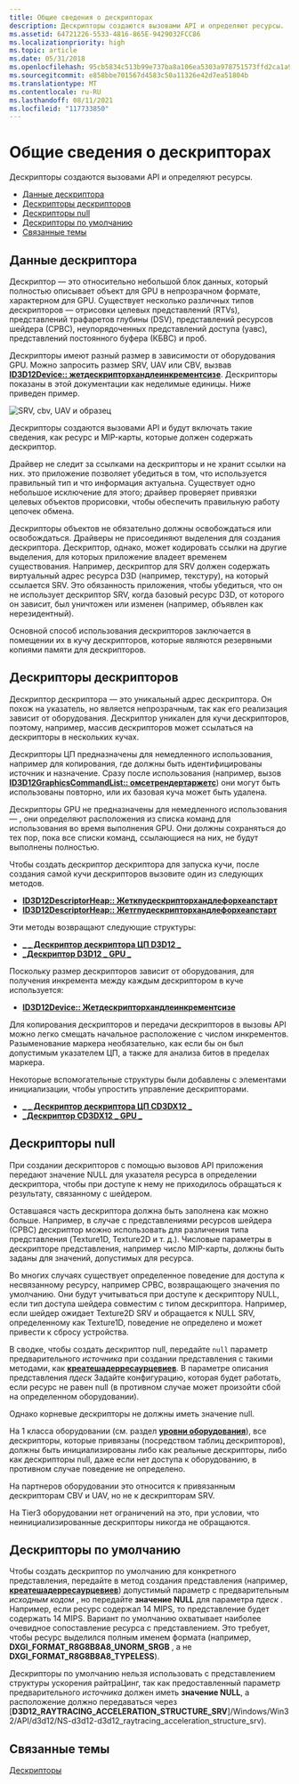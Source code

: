 ```yaml
---
title: Общие сведения о дескрипторах
description: Дескрипторы создаются вызовами API и определяют ресурсы.
ms.assetid: 64721226-5533-4816-865E-9429032FCC86
ms.localizationpriority: high
ms.topic: article
ms.date: 05/31/2018
ms.openlocfilehash: 95cb5834c513b99e737ba8a106ea5303a978751573ffd2ca1a97fb59e385b5ad
ms.sourcegitcommit: e858bbe701567d4583c50a11326e42d7ea51804b
ms.translationtype: MT
ms.contentlocale: ru-RU
ms.lasthandoff: 08/11/2021
ms.locfileid: "117733850"
---
```

# <a name="descriptors-overview"></a>Общие сведения о дескрипторах

Дескрипторы создаются вызовами API и определяют ресурсы.

-   [Данные дескриптора](#descriptor-data)
-   [Дескрипторы дескрипторов](#descriptor-handles)
-   [Дескрипторы null](#null-descriptors)
-   [Дескрипторы по умолчанию](#default-descriptors)
-   [Связанные темы](#related-topics)

## <a name="descriptor-data"></a>Данные дескриптора

Дескриптор — это относительно небольшой блок данных, который полностью описывает объект для GPU в непрозрачном формате, характерном для GPU. Существует несколько различных типов дескрипторов &mdash; отрисовки целевых представлений (RTVs), представлений трафаретов глубины (DSV), представлений ресурсов шейдера (СРВС), неупорядоченных представлений доступа (уавс), представлений постоянного буфера (КБВС) и проб.

Дескрипторы имеют разный размер в зависимости от оборудования GPU. Можно запросить размер SRV, UAV или CBV, вызвав [**ID3D12Device:: жетдескрипторхандлеинкрементсизе**](/windows/win32/api/d3d12/nf-d3d12-id3d12device-getdescriptorhandleincrementsize). Дескрипторы показаны в этой документации как неделимые единицы. Ниже приведен пример.

![SRV, cbv, UAV и образец](images/single-descriptor.png)

Дескрипторы создаются вызовами API и будут включать такие сведения, как ресурс и MIP-карты, которые должен содержать дескриптор.

Драйвер не следит за ссылками на дескрипторы и не хранит ссылки на них. это приложение позволяет убедиться в том, что используется правильный тип и что информация актуальна. Существует одно небольшое исключение для этого; драйвер проверяет привязки целевых объектов прорисовки, чтобы обеспечить правильную работу цепочек обмена.

Дескрипторы объектов не обязательно должны освобождаться или освобождаться. Драйверы не присоединяют выделения для создания дескриптора. Дескриптор, однако, может кодировать ссылки на другие выделения, для которых приложение владеет временем существования. Например, дескриптор для SRV должен содержать виртуальный адрес ресурса D3D (например, текстуру), на который ссылается SRV. Это обязанность приложения, чтобы убедиться, что он не использует дескриптор SRV, когда базовый ресурс D3D, от которого он зависит, был уничтожен или изменен (например, объявлен как нерезидентный).

Основной способ использования дескрипторов заключается в помещении их в кучу дескрипторов, которые являются резервными копиями памяти для дескрипторов.

## <a name="descriptor-handles"></a>Дескрипторы дескрипторов

Дескриптор дескриптора — это уникальный адрес дескриптора. Он похож на указатель, но является непрозрачным, так как его реализация зависит от оборудования. Дескриптор уникален для кучи дескрипторов, поэтому, например, массив дескрипторов может ссылаться на дескрипторы в нескольких кучах.

Дескрипторы ЦП предназначены для немедленного использования, например для копирования, где должны быть идентифицированы источник и назначение. Сразу после использования (например, вызов [**ID3D12GraphicsCommandList:: омсетрендертаржетс**](/windows/win32/api/d3d12/nf-d3d12-id3d12graphicscommandlist-omsetrendertargets)) они могут быть использованы повторно, или их базовая куча может быть удалена.

Дескрипторы GPU не предназначены для немедленного использования &mdash; , они определяют расположения из списка команд для использования во время выполнения GPU. Они должны сохраняться до тех пор, пока все списки команд, ссылающиеся на них, не будут выполнены полностью.

Чтобы создать дескриптор дескриптора для запуска кучи, после создания самой кучи дескрипторов вызовите один из следующих методов.

-   [**ID3D12DescriptorHeap:: Жеткпудескрипторхандлефорхеапстарт**](/windows/desktop/api/d3d12/nf-d3d12-id3d12descriptorheap-getcpudescriptorhandleforheapstart)
-   [**ID3D12DescriptorHeap:: Жетгпудескрипторхандлефорхеапстарт**](/windows/desktop/api/d3d12/nf-d3d12-id3d12descriptorheap-getgpudescriptorhandleforheapstart)

Эти методы возвращают следующие структуры:

-   [**\_ \_ Дескриптор дескриптора ЦП D3D12 \_**](/windows/desktop/api/d3d12/ns-d3d12-d3d12_cpu_descriptor_handle)
-   [**\_Дескриптор D3D12 \_ GPU \_**](/windows/desktop/api/d3d12/ns-d3d12-d3d12_gpu_descriptor_handle)

Поскольку размер дескрипторов зависит от оборудования, для получения инкремента между каждым дескриптором в куче используется:

-   [**ID3D12Device:: Жетдескрипторхандлеинкрементсизе**](/windows/desktop/api/d3d12/nf-d3d12-id3d12device-getdescriptorhandleincrementsize)

Для копирования дескрипторов и передачи дескрипторов в вызовы API можно легко смещать начальное расположение с числом инкрементов. Разыменование маркера необязательно, как если бы он был допустимым указателем ЦП, а также для анализа битов в пределах маркера.

Некоторые вспомогательные структуры были добавлены с элементами инициализации, чтобы упростить управление дескрипторами.

-   [**\_ \_ Дескриптор дескриптора ЦП CD3DX12 \_**](cd3dx12-cpu-descriptor-handle.md)
-   [**\_Дескриптор CD3DX12 \_ GPU \_**](cd3dx12-gpu-descriptor-handle.md)

## <a name="null-descriptors"></a>Дескрипторы null

При создании дескрипторов с помощью вызовов API приложения передают значение NULL для указателя ресурса в определении дескриптора, чтобы при доступе к нему не приходилось обращаться к результату, связанному с шейдером.

Оставшаяся часть дескриптора должна быть заполнена как можно больше. Например, в случае с представлениями ресурсов шейдера (СРВС) дескриптор можно использовать для различения типа представления (Texture1D, Texture2D и т. д.). Числовые параметры в дескрипторе представления, например число MIP-карты, должны быть заданы для значений, допустимых для ресурса.

Во многих случаях существует определенное поведение для доступа к несвязанному ресурсу, например СРВС, возвращающего значения по умолчанию. Они будут учитываться при доступе к дескриптору NULL, если тип доступа шейдера совместим с типом дескриптора. Например, если шейдер ожидает Texture2D SRV и обращается к NULL SRV, определенному как Texture1D, поведение не определено и может привести к сбросу устройства.

В сводке, чтобы создать дескриптор null, передайте `null` параметр предварительного *источника* при создании представления с такими методами, как [**креатешадерресаурцевиев**](/windows/desktop/api/d3d12/nf-d3d12-id3d12device-createshaderresourceview). В параметре описания представления *пдеск* Задайте конфигурацию, которая будет работать, если ресурс не равен null (в противном случае может произойти сбой на определенном оборудовании).

Однако корневые дескрипторы не должны иметь значение null.

На 1 класса оборудовании (см. раздел [**уровни оборудования**](./hardware-support.md)), все дескрипторы, которые привязаны (посредством таблиц дескрипторов), должны быть инициализированы либо как реальные дескрипторы, либо как дескрипторы null, даже если нет доступа к оборудованию, в противном случае поведение не определено.

На партнеров оборудовании это относится к привязанным дескрипторам CBV и UAV, но не к дескрипторам SRV.

На Tier3 оборудовании нет ограничений на это, при условии, что неинициализированные дескрипторы никогда не обращаются.

## <a name="default-descriptors"></a>Дескрипторы по умолчанию

Чтобы создать дескриптор по умолчанию для конкретного представления, передайте в метод создания представления (например, [**креатешадерресаурцевиев**](/windows/win32/api/d3d12/nf-d3d12-id3d12device-createshaderresourceview)) допустимый параметр с предварительным *исходным кодом* , но передайте **значение NULL** для параметра *пдеск* . Например, если ресурс содержал 14 MIPS, то представление будет содержать 14 MIPS. Вариант по умолчанию охватывает наиболее очевидное сопоставление ресурса с представлением. Это требует, чтобы ресурс выделился полным именем формата (например, **DXGI_FORMAT_R8G8B8A8_UNORM_SRGB** , а не **DXGI_FORMAT_R8G8B8A8_TYPELESS**).

Дескрипторы по умолчанию нельзя использовать с представлением структуры ускорения райтраЦинг, так как предоставленный параметр предварительного *источника* должен иметь **значение NULL**, а расположение должно передаваться через [**D3D12_RAYTRACING_ACCELERATION_STRUCTURE_SRV**]/Windows/Win32/API/d3d12/NS-d3d12-d3d12_raytracing_acceleration_structure_srv).

## <a name="related-topics"></a>Связанные темы

[Дескрипторы](descriptors.md)